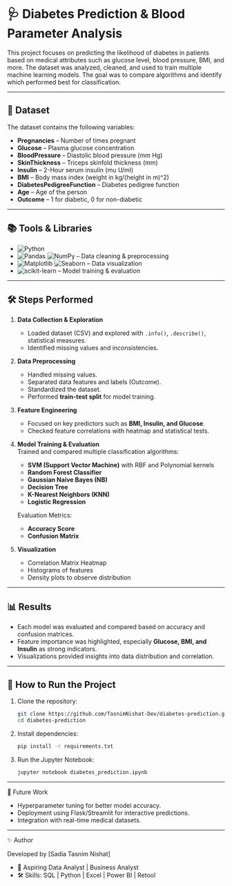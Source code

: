 # 🩺 Diabetes Prediction & Blood Parameter Analysis

This project focuses on predicting the likelihood of diabetes in patients based on medical attributes such as glucose level, blood pressure, BMI, and more. The dataset was analyzed, cleaned, and used to train multiple machine learning models. The goal was to compare algorithms and identify which performed best for classification.

---

## 📂 Dataset
The dataset contains the following variables:

- **Pregnancies** – Number of times pregnant  
- **Glucose** – Plasma glucose concentration  
- **BloodPressure** – Diastolic blood pressure (mm Hg)  
- **SkinThickness** – Triceps skinfold thickness (mm)  
- **Insulin** – 2-Hour serum insulin (mu U/ml)  
- **BMI** – Body mass index (weight in kg/(height in m)^2)  
- **DiabetesPedigreeFunction** – Diabetes pedigree function  
- **Age** – Age of the person  
- **Outcome** – 1 for diabetic, 0 for non-diabetic  

---

## 📚 Tools & Libraries

- ![Python](https://img.shields.io/badge/Python-3776AB?style=for-the-badge&logo=python&logoColor=white) 
- ![Pandas](https://img.shields.io/badge/Pandas-150458?style=for-the-badge&logo=pandas&logoColor=white) ![NumPy](https://img.shields.io/badge/NumPy-013243?style=for-the-badge&logo=numpy&logoColor=white)  – Data cleaning & preprocessing
- ![Matplotlib](https://img.shields.io/badge/Matplotlib-11557c?style=for-the-badge&logo=plotly&logoColor=white) ![Seaborn](https://img.shields.io/badge/Seaborn-9ECAE1?style=for-the-badge&logo=seaborn&logoColor=black)  – Data visualization
- ![scikit-learn](https://img.shields.io/badge/scikit--learn-F7931E?style=for-the-badge&logo=scikitlearn&logoColor=white) – Model training & evaluation  

---

## 🛠️ Steps Performed

1. **Data Collection & Exploration**  
   - Loaded dataset (CSV) and explored with `.info()`, `.describe()`, statistical measures.  
   - Identified missing values and inconsistencies.  

2. **Data Preprocessing**  
   - Handled missing values.  
   - Separated data features and labels (Outcome).  
   - Standardized the dataset.  
   - Performed **train-test split** for model training.  

3. **Feature Engineering**  
   - Focused on key predictors such as **BMI, Insulin, and Glucose**.  
   - Checked feature correlations with heatmap and statistical tests.  

4. **Model Training & Evaluation**  
   Trained and compared multiple classification algorithms:
   - **SVM (Support Vector Machine)** with RBF and Polynomial kernels  
   - **Random Forest Classifier**  
   - **Gaussian Naive Bayes (NB)**  
   - **Decision Tree**  
   - **K-Nearest Neighbors (KNN)**  
   - **Logistic Regression**

   Evaluation Metrics:
   - **Accuracy Score**  
   - **Confusion Matrix**  

5. **Visualization**  
   - Correlation Matrix Heatmap  
   - Histograms of features  
   - Density plots to observe distribution  

---

## 📊 Results

- Each model was evaluated and compared based on accuracy and confusion matrices.  
- Feature importance was highlighted, especially **Glucose, BMI, and Insulin** as strong indicators.  
- Visualizations provided insights into data distribution and correlation.  

---

## 🚀 How to Run the Project

1. Clone the repository:
   ```bash
   git clone https://github.com/TasnimNishat-Dev/diabetes-prediction.git
   cd diabetes-prediction
 2. Install dependencies:
    ```bash
    pip install -r requirements.txt
 4. Run the Jupyter Notebook:
    ```bash
    jupyter notebook diabetes_prediction.ipynb
    
---

📌 Future Work

- Hyperparameter tuning for better model accuracy.
- Deployment using Flask/Streamlit for interactive predictions.
- Integration with real-time medical datasets.


---
✨ Author

Developed by [Sadia Tasnim Nishat]
- 💼 Aspiring Data Analyst | Business Analyst
- 🛠️ Skills: SQL | Python | Excel | Power BI | Retool
